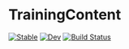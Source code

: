 # TrainingContent

[![Stable](https://img.shields.io/badge/docs-stable-blue.svg)](https://fieldofnodes.github.io/TrainingContent.jl/stable/)
[![Dev](https://img.shields.io/badge/docs-dev-blue.svg)](https://fieldofnodes.github.io/TrainingContent.jl/dev/)
[![Build Status](https://github.com/fieldofnodes/TrainingContent.jl/actions/workflows/CI.yml/badge.svg?branch=main)](https://github.com/fieldofnodes/TrainingContent.jl/actions/workflows/CI.yml?query=branch%3Amain)
